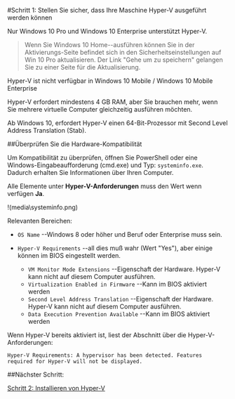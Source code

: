 #Schritt 1: Stellen Sie sicher, dass Ihre Maschine Hyper-V ausgeführt werden können

Nur Windows 10 Pro und Windows 10 Enterprise unterstützt Hyper-V.

> Wenn Sie Windows 10 Home--ausführen können Sie in der Aktivierungs-Seite befindet sich in den Sicherheitseinstellungen auf Win 10 Pro aktualisieren.
> Der Link "Gehe um zu speichern" gelangen Sie zu einer Seite für die Aktualisierung.
> 

Hyper-V ist nicht verfügbar in Windows 10 Mobile / Windows 10 Mobile Enterprise

Hyper-V erfordert mindestens 4 GB RAM, aber Sie brauchen mehr, wenn Sie mehrere virtuelle Computer gleichzeitig ausführen möchten.

Ab Windows 10, erfordert Hyper-V einen 64-Bit-Prozessor mit Second Level Address Translation (Stab).

##Überprüfen Sie die Hardware-Kompatibilität

Um Kompatibilität zu überprüfen, öffnen Sie PowerShell oder eine Windows-Eingabeaufforderung (cmd.exe) und Typ: `systeminfo.exe`.
Dadurch erhalten Sie Informationen über Ihren Computer.

Alle Elemente unter **Hyper-V-Anforderungen** muss den Wert wenn verfügen **Ja**.

!(media\systeminfo.png)

Relevanten Bereichen:

*   `OS Name` --Windows 8 oder höher und Beruf oder Enterprise muss sein.
*   `Hyper-V Requirements` --all dies muß wahr (Wert "Yes"), aber einige können im BIOS eingestellt werden.
    
    *   `VM Monitor Mode Extensions` --Eigenschaft der Hardware.
        Hyper-V kann nicht auf diesem Computer ausführen.
    *   `Virtualization Enabled in Firmware` --Kann im BIOS aktiviert werden
    *   `Second Level Address Translation` --Eigenschaft der Hardware.
        Hyper-V kann nicht auf diesem Computer ausführen.
    *   `Data Execution Prevention Available` --Kann im BIOS aktiviert werden

Wenn Hyper-V bereits aktiviert ist, liest der Abschnitt über die Hyper-V-Anforderungen:  


```
Hyper-V Requirements: A hypervisor has been detected. Features required for Hyper-V will not be displayed.

```


##Nächster Schritt:

[Schritt 2: Installieren von Hyper-V](walkthrough_install.md)


